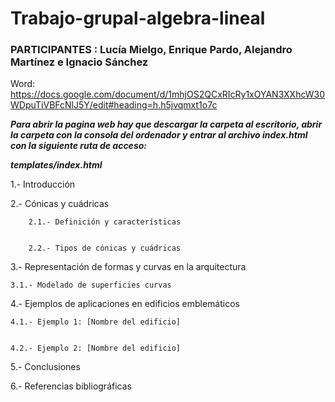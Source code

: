 # Trabajo-grupal-algebra-lineal

<h3>PARTICIPANTES : Lucía Mielgo, Enrique Pardo, Alejandro Martínez e Ignacio Sánchez</h3>

Word: https://docs.google.com/document/d/1mhjOS2QCxRIcRy1xOYAN3XXhcW30WDpuTiVBFcNlJ5Y/edit#heading=h.h5jvqmxt1o7c

***Para abrir la pagina web hay que descargar la carpeta al escritorio, abrir la carpeta con la consola del ordenador y entrar al archivo index.html con la siguiente ruta de acceso:***

***templates/index.html***


1.- Introducción


2.- Cónicas y cuádricas


        2.1.- Definición y características


        2.2.- Tipos de cónicas y cuádricas


3.- Representación de formas y curvas en la arquitectura


    3.1.- Modelado de superficies curvas


4.- Ejemplos de aplicaciones en edificios emblemáticos


    4.1.- Ejemplo 1: [Nombre del edificio]


    4.2.- Ejemplo 2: [Nombre del edificio]


5.- Conclusiones

6.- Referencias bibliográficas 
